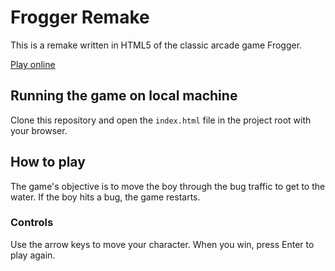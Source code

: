 # Frogger Remake

This is a remake written in HTML5 of the classic arcade game Frogger.

[Play online](https://caskuplich.github.io/frogger-remake/)

## Running the game on local machine

Clone this repository and open the `index.html` file in the project root with
your browser.

## How to play

The game's objective is to move the boy through the bug traffic to get to the
water. If the boy hits a bug, the game restarts.

### Controls

Use the arrow keys to move your character. When you win, press Enter to play
again.
